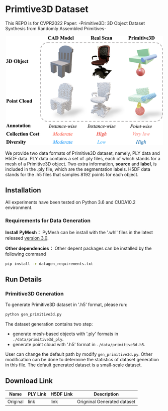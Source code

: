 # Primtive3D Dataset
This REPO is for CVPR2022 Paper: -Primitive3D: 3D Object Dataset Synthesis from Randomly Assembled Primitives-
<div align="center">
	<img src="compare.png" alt="Editor" width="500">
</div>

We provide two data formats of Primitive3D dataset, namely, PLY data and H5DF data. PLY data contains a set of .ply files, each of which stands for a mesh of a Primitive3D object. Two extra information, **source** and **label**, is included in the .ply file, which are the segmentation labels. H5DF data stands for the .h5 files that samples 8192 points for each object.

## Installation
All experiments have been tested on Python 3.6 and CUDA10.2 environment.
### Requirements for Data Generation
**Install PyMesh：**
PyMesh can be install with the '.whl' files in the latest released [version 3.0](https://github.com/PyMesh/PyMesh/releases/tag/v0.3).

**Other dependencies：**
Other depent packages can be installed by the following command
```bash
pip install -r datagen_requirements.txt
```

## Run Details
### Primitive3D Generation
To generate Primitive3D dataset in '.h5' format, please run:
```bash
python gen_primitive3d.py
``` 
The dataset generation contains two step: 
* generate mesh-based objects with '.ply' formats in `./data/primitive3d_ply`. 
* generate point cloud with '.h5' format in `./data/primitive3d.h5`. 

User can change the default path by modify `gen_primitive3d.py`. Other modification can be done to determine the  statistics of dataset generation in this file. The default generated dataset is a small-scale dataset.


## Download Link
| Name |  PLY Link   | H5DF Link  | Description |
|  ----  | ----  |  ----  | ----  |
|Original|link|link|Origninal Generated dataset |
